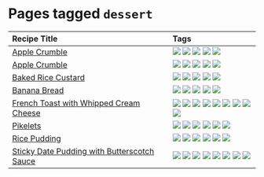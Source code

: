 # Pages tagged `dessert`

|Recipe Title|Tags
|:---|:---|
|[Apple Crumble](../recipes/applecrumble.temp.md)|[![](https://img.shields.io/badge/tag-baked-c6d429)](../tags/baked.md) [![](https://img.shields.io/badge/tag-dessert-427cd)](../tags/dessert.md) [![](https://img.shields.io/badge/tag-stovetop-d5a11)](../tags/stovetop.md) [![](https://img.shields.io/badge/tag-vegan-6d71)](../tags/vegan.md) [![](https://img.shields.io/badge/tag-vegetarian-32613c)](../tags/vegetarian.md)|
|[Apple Crumble](../recipes/applecrumble.md)|[![](https://img.shields.io/badge/tag-baked-c6d429)](../tags/baked.md) [![](https://img.shields.io/badge/tag-dessert-427cd)](../tags/dessert.md) [![](https://img.shields.io/badge/tag-stovetop-d5a11)](../tags/stovetop.md) [![](https://img.shields.io/badge/tag-vegan-6d71)](../tags/vegan.md) [![](https://img.shields.io/badge/tag-vegetarian-32613c)](../tags/vegetarian.md)|
|[Baked Rice Custard](../recipes/bakedricecustard.md)|[![](https://img.shields.io/badge/tag-baked-c6d429)](../tags/baked.md) [![](https://img.shields.io/badge/tag-dairy-e5c1d4)](../tags/dairy.md) [![](https://img.shields.io/badge/tag-dessert-427cd)](../tags/dessert.md) [![](https://img.shields.io/badge/tag-rice-bb15fd)](../tags/rice.md) [![](https://img.shields.io/badge/tag-vegetarian-32613c)](../tags/vegetarian.md)|
|[Banana Bread](../recipes/bananabread.md)|[![](https://img.shields.io/badge/tag-baked-c6d429)](../tags/baked.md) [![](https://img.shields.io/badge/tag-dessert-427cd)](../tags/dessert.md) [![](https://img.shields.io/badge/tag-snack-10cdd6)](../tags/snack.md) [![](https://img.shields.io/badge/tag-vegan-6d71)](../tags/vegan.md) [![](https://img.shields.io/badge/tag-vegetarian-32613c)](../tags/vegetarian.md)|
|[French Toast with Whipped Cream Cheese](../recipes/frenchtoastwhippedcreamcheese.md)|[![](https://img.shields.io/badge/tag-amazing-b7439e)](../tags/amazing.md) [![](https://img.shields.io/badge/tag-breakfast-ad1215)](../tags/breakfast.md) [![](https://img.shields.io/badge/tag-dairy-e5c1d4)](../tags/dairy.md) [![](https://img.shields.io/badge/tag-dessert-427cd)](../tags/dessert.md) [![](https://img.shields.io/badge/tag-fried-d4602a)](../tags/fried.md) [![](https://img.shields.io/badge/tag-large_quantity-f47a18)](../tags/large_quantity.md) [![](https://img.shields.io/badge/tag-messy-9acea8)](../tags/messy.md) [![](https://img.shields.io/badge/tag-mine-f53bfe)](../tags/mine.md) [![](https://img.shields.io/badge/tag-vegetarian-32613c)](../tags/vegetarian.md)|
|[Pikelets](../recipes/pikelets.md)|[![](https://img.shields.io/badge/tag-breakfast-ad1215)](../tags/breakfast.md) [![](https://img.shields.io/badge/tag-dairy-e5c1d4)](../tags/dairy.md) [![](https://img.shields.io/badge/tag-dessert-427cd)](../tags/dessert.md) [![](https://img.shields.io/badge/tag-family-9fef19)](../tags/family.md) [![](https://img.shields.io/badge/tag-fried-d4602a)](../tags/fried.md) [![](https://img.shields.io/badge/tag-vegetarian-32613c)](../tags/vegetarian.md)|
|[Rice Pudding](../recipes/ricepudding.md)|[![](https://img.shields.io/badge/tag-dairy-e5c1d4)](../tags/dairy.md) [![](https://img.shields.io/badge/tag-dessert-427cd)](../tags/dessert.md) [![](https://img.shields.io/badge/tag-easy-13fda6)](../tags/easy.md) [![](https://img.shields.io/badge/tag-rice-bb15fd)](../tags/rice.md) [![](https://img.shields.io/badge/tag-rice_cooker-32c994)](../tags/rice_cooker.md) [![](https://img.shields.io/badge/tag-vegetarian-32613c)](../tags/vegetarian.md)|
|[Sticky Date Pudding with Butterscotch Sauce](../recipes/stickydatepuddingwithbutterscotchsauce.md)|[![](https://img.shields.io/badge/tag-amazing-b7439e)](../tags/amazing.md) [![](https://img.shields.io/badge/tag-baked-c6d429)](../tags/baked.md) [![](https://img.shields.io/badge/tag-british-708555)](../tags/british.md) [![](https://img.shields.io/badge/tag-coffee-517a72)](../tags/coffee.md) [![](https://img.shields.io/badge/tag-dairy-e5c1d4)](../tags/dairy.md) [![](https://img.shields.io/badge/tag-dessert-427cd)](../tags/dessert.md) [![](https://img.shields.io/badge/tag-stovetop-d5a11)](../tags/stovetop.md) [![](https://img.shields.io/badge/tag-vegetarian-32613c)](../tags/vegetarian.md)|